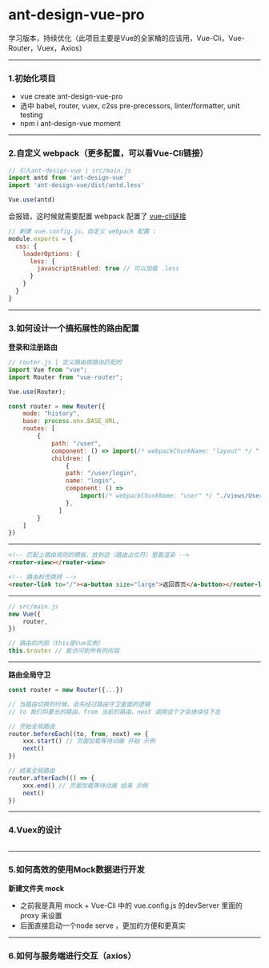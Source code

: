 # ant-design-vue-pro

学习版本，持续优化（此项目主要是Vue的全家桶的应该用，Vue-Cli，Vue-Router，Vuex，Axios）

---

### 1.初始化项目

- vue create ant-design-vue-pro
- 选中 babel, router, vuex, c2ss pre-precessors, linter/formatter, unit testing
- npm i ant-design-vue moment


---

###  2.自定义 webpack（更多配置，可以看Vue-Cli链接）

```js
// 引入ant-design-vue | src/main.js
import antd from 'ant-design-vue'
import 'ant-design-vue/dist/antd.less'

Vue.use(antd)
```

会报错，这时候就需要配置 webpack 配置了 [vue-cli链接](https://cli.vuejs.org/zh/config/#%E5%85%A8%E5%B1%80-cli-%E9%85%8D%E7%BD%AE)

```js
// 新建 vue.config.js，自定义 webpack 配置 : 
module.exports = {
  css: {
    loaderOptions: {
      less: {
        javascriptEnabled: true // 可以加载 .less
      }
    }
  }
}
```

---

### 3.如何设计一个搞拓展性的路由配置

**登录和注册路由**

```js
// router.js | 定义路由做路由匹配的
import Vue from "vue";
import Router from "vue-router";

Vue.use(Router);

const router = new Router({
    mode: "history",
    base: process.env.BASE_URL,
    routes: [
        {
            path: "/user",
            component: () => import(/* webpackChunkName: "layout" */ "./layouts/UserLayout"),
            children: [
                {
                path: "/user/login",
                name: "login",
                component: () =>
                    import(/* webpackChunkName: "user" */ "./views/User/Login")
                },
              ]
        }
    ]
})

```

---

```html
<!-- 匹配上路由规则的模板，放到这（路由占位符）里面渲染 -->
<router-view></router-view>

<!-- 路由标签跳转 -->
<router-link to="/"><a-button size="large">返回首页</a-button></router-link>

```

---


```js
// src/main.js
new Vue({
    router,
})

// 路由的内部（this是Vue实例）
this.$router // 能访问到所有的内容


```

---

**路由全局守卫**

```js
const router = new Router({...})

// 当路由切换的时候，会先经过路由守卫里面的逻辑
// to 我们将要去的路由，from 当前的路由，next 调用这个才会继续往下走

// 开始全局路由
router.beforeEach((to, from, next) => {
    xxx.start() // 页面加载等待动画 开始 示例
    next()
})

// 结束全局路由
router.afterEach(() => {
    xxx.end() // 页面加载等待动画 结束 示例
    next()
})
```

---

### 4.Vuex的设计

```js

```

---

### 5.如何高效的使用Mock数据进行开发

**新建文件夹 mock**

- 之前我是真用 mock + Vue-Cli 中的 vue.config.js 的devServer 里面的 proxy 来设置
- 后面直接启动一个node serve ，更加的方便和更真实

---

### 6.如何与服务端进行交互（axios）